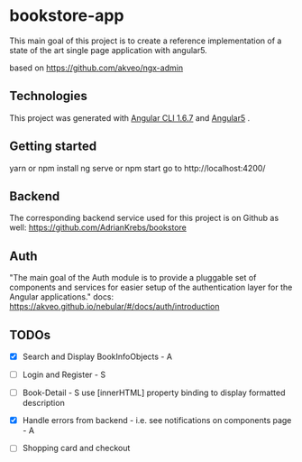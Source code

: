 # bookstore-app

This main goal of this project is to create a reference implementation of a state of the art single page application with angular5.


based on https://github.com/akveo/ngx-admin

## Technologies

This project was generated with [Angular CLI 1.6.7](https://cli.angular.io/) and [Angular5](https://angular.io/) .


## Getting started
   yarn or npm install
   ng serve or npm start
   go to http://localhost:4200/


## Backend
   The corresponding backend service used for this project is on Github as well: 
   https://github.com/AdrianKrebs/bookstore
   
## Auth
"The main goal of the Auth module is to provide a pluggable set of components and services for easier setup of the authentication layer for the Angular applications."
docs: https://akveo.github.io/nebular/#/docs/auth/introduction



## TODOs

- [x] Search and Display BookInfoObjects - A 
- [ ] Login and Register - S
- [ ] Book-Detail - S use [innerHTML] property binding to display formatted description
- [x] Handle errors from backend - i.e. see notifications on components page - A
- [ ] Shopping card and checkout



